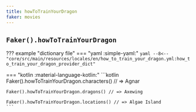 ```yaml
---
title: howToTrainYourDragon
faker: movies
---
```


## `Faker().howToTrainYourDragon`

??? example "dictionary file"
    === "yaml :simple-yaml:"
        ```yaml
        --8<-- "core/src/main/resources/locales/en/how_to_train_your_dragon.yml:how_to_train_your_dragon_provider_dict"
        ```

=== "kotlin :material-language-kotlin:"
    ```kotlin
    Faker().howToTrainYourDragon.characters() // => Agnar

    Faker().howToTrainYourDragon.dragons() // => Axewing

    Faker().howToTrainYourDragon.locations() // => Algae Island
    ```
